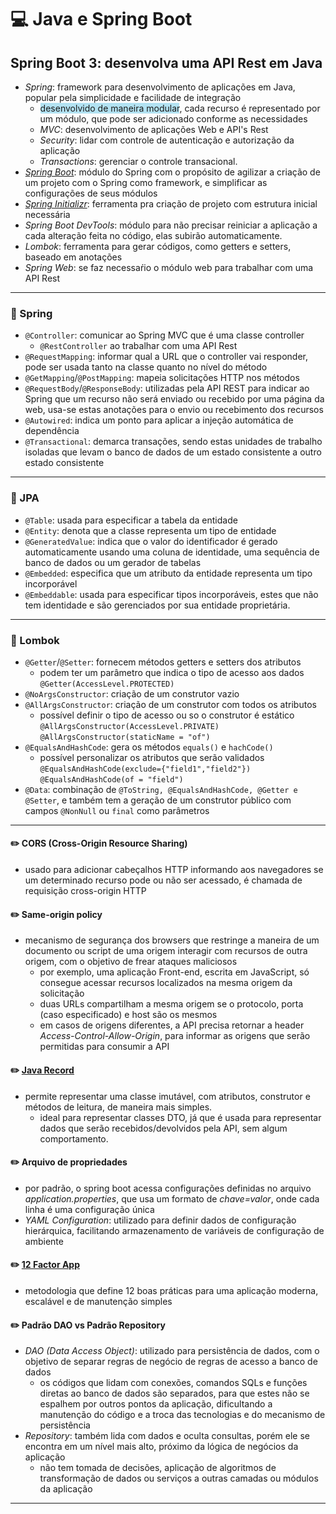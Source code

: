 # :computer: Java e Spring Boot

## Spring Boot 3: desenvolva uma API Rest em Java

- _Spring_: framework para desenvolvimento de aplicações em Java, popular pela simplicidade e facilidade de integração
  - <span style="background-color:#b2e2f2">desenvolvido de maneira modular</span>, cada recurso é representado por um módulo, que pode ser adicionado conforme as necessidades
  - _MVC_: desenvolvimento de aplicações Web e API's Rest
  - _Security_: lidar com controle de autenticação e autorização da aplicação
  - _Transactions_: gerenciar o controle transacional.
- _[Spring Boot](https://spring.io/projects/spring-boot)_: módulo do Spring com o propósito de agilizar a criação de um projeto com o Spring como framework, e simplificar as configurações de seus módulos
- _[Spring Initializr](https://start.spring.io/)_: ferramenta pra criação de projeto com estrutura inicial necessária
- _Spring Boot DevTools_: módulo para não precisar reiniciar a aplicação a cada alteração feita no código, elas subirão automaticamente.
- _Lombok_: ferramenta para gerar códigos, como getters e setters, baseado em anotações
- _Spring Web_: se faz necessaŕio o módulo web para trabalhar com uma API Rest

---

### :pencil: Spring

- `@Controller`: comunicar ao Spring MVC que é uma classe controller
  - `@RestController` ao trabalhar com uma API Rest
- `@RequestMapping`: informar qual a URL que o controller vai responder, pode ser usada tanto na classe quanto no nível do método
- `@GetMapping`/`@PostMapping`: mapeia solicitações HTTP nos métodos
- `@RequestBody`/`@ResponseBody`: utilizadas pela API REST para indicar ao Spring que um recurso não será enviado ou recebido por uma página da web, usa-se estas anotações para o envio ou recebimento dos recursos
- `@Autowired`: indica um ponto para aplicar a injeção automática de dependência
- `@Transactional`: demarca transações, sendo estas unidades de trabalho isoladas que levam o banco de dados de um estado consistente a outro estado consistente

---

### :pencil: JPA

- `@Table`: usada para especificar a tabela da entidade
- `@Entity`: denota que a classe representa um tipo de entidade
- `@GeneratedValue`: indica que o valor do identificador é gerado automaticamente usando uma coluna de identidade, uma sequência de banco de dados ou um gerador de tabelas
- `@Embedded`: especifica que um atributo da entidade representa um tipo incorporável
- `@Embeddable`: usada para especificar tipos incorporáveis, estes que não tem identidade e são gerenciados por sua entidade proprietária.

---

### :pencil: Lombok

- `@Getter`/`@Setter`: fornecem métodos getters e setters dos atributos
  - podem ter um parâmetro que indica o tipo de acesso aos dados
  `@Getter(AccessLevel.PROTECTED)`
- `@NoArgsConstructor`: criação de um construtor vazio
- `@AllArgsConstructor`: criação de um construtor com todos os atributos
  - possível definir o tipo de acesso ou so o construtor é estático
  `@AllArgsConstructor(AccessLevel.PRIVATE)`
  `@AllArgsConstructor(staticName = "of")`
- `@EqualsAndHashCode`: gera os métodos `equals()` e `hachCode()`
  - possível personalizar os atributos que serão validados
  `@EqualsAndHashCode(exclude={"field1","field2"})`
  `@EqualsAndHashCode(of = "field")`
- `@Data`: combinação de `@ToString, @EqualsAndHashCode, @Getter e @Setter`, e também tem a geração de um construtor público com campos `@NonNull` ou `final` como parâmetros

---

#### :pencil2: CORS (Cross-Origin Resource Sharing)

- usado para adicionar cabeçalhos HTTP informando aos navegadores se um determinado recurso pode ou não ser acessado, é chamada de requisição cross-origin HTTP

#### :pencil2: Same-origin policy

- mecanismo de segurança dos browsers que restringe a maneira de um documento ou script de uma origem interagir com recursos de outra origem, com o objetivo de frear ataques maliciosos
  - por exemplo, uma aplicação Front-end, escrita em JavaScript, só consegue acessar recursos localizados na mesma origem da solicitação
  - duas URLs compartilham a mesma origem se o protocolo, porta (caso especificado) e host são os mesmos
  - em casos de origens diferentes, a API precisa retornar a header _Access-Control-Allow-Origin_, para informar as origens que serão permitidas para consumir a API

#### :pencil2: [Java Record](https://docs.oracle.com/en/java/javase/16/language/records.html)

- permite representar uma classe imutável, com atributos, construtor e métodos de leitura, de maneira mais simples.
  - ideal para representar classes DTO, já que é usada para representar dados que serão recebidos/devolvidos pela API, sem algum comportamento.

#### :pencil2: Arquivo de propriedades

- por padrão, o spring boot acessa configurações definidas no arquivo _application.properties_, que usa um formato de _chave=valor_, onde cada linha é uma configuração única
- _YAML Configuration_: utilizado para definir dados de configuração hierárquica, facilitando armazenamento de variáveis de configuração de ambiente

#### :pencil2: [12 Factor App](https://12factor.net/)

- metodologia que define 12 boas práticas para uma aplicação moderna, escalável e de manutenção simples

#### :pencil2: Padrão DAO vs Padrão Repository

- _DAO (Data Access Object)_: utilizado para persistência de dados, com o objetivo de separar regras de negócio de regras de acesso a banco de dados
  - os códigos que lidam com conexões, comandos SQLs e funções diretas ao banco de dados são separados, para que estes não se espalhem por outros pontos da aplicação, dificultando a manutenção do código e a troca das tecnologias e do mecanismo de persistência
- _Repository_: também lida com dados e oculta consultas, porém ele se encontra em um nível mais alto, próximo da lógica de negócios da aplicação
  - não tem tomada de decisões, aplicação de algoritmos de transformação de dados ou serviços a outras camadas ou módulos da aplicação

---

